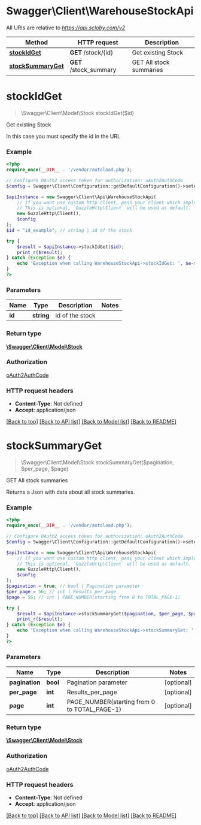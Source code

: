 # Swagger\Client\WarehouseStockApi

All URIs are relative to *https://api.scloby.com/v2*

Method | HTTP request | Description
------------- | ------------- | -------------
[**stockIdGet**](WarehouseStockApi.md#stockidget) | **GET** /stock/{id} | Get existing Stock
[**stockSummaryGet**](WarehouseStockApi.md#stocksummaryget) | **GET** /stock_summary | GET All stock summaries

# **stockIdGet**
> \Swagger\Client\Model\Stock stockIdGet($id)

Get existing Stock

In this case you must specify the id in the URL

### Example
```php
<?php
require_once(__DIR__ . '/vendor/autoload.php');

// Configure OAuth2 access token for authorization: oAuth2AuthCode
$config = Swagger\Client\Configuration::getDefaultConfiguration()->setAccessToken('YOUR_ACCESS_TOKEN');

$apiInstance = new Swagger\Client\Api\WarehouseStockApi(
    // If you want use custom http client, pass your client which implements `GuzzleHttp\ClientInterface`.
    // This is optional, `GuzzleHttp\Client` will be used as default.
    new GuzzleHttp\Client(),
    $config
);
$id = "id_example"; // string | id of the stock

try {
    $result = $apiInstance->stockIdGet($id);
    print_r($result);
} catch (Exception $e) {
    echo 'Exception when calling WarehouseStockApi->stockIdGet: ', $e->getMessage(), PHP_EOL;
}
?>
```

### Parameters

Name | Type | Description  | Notes
------------- | ------------- | ------------- | -------------
 **id** | **string**| id of the stock |

### Return type

[**\Swagger\Client\Model\Stock**](../Model/Stock.md)

### Authorization

[oAuth2AuthCode](../../README.md#oAuth2AuthCode)

### HTTP request headers

 - **Content-Type**: Not defined
 - **Accept**: application/json

[[Back to top]](#) [[Back to API list]](../../README.md#documentation-for-api-endpoints) [[Back to Model list]](../../README.md#documentation-for-models) [[Back to README]](../../README.md)

# **stockSummaryGet**
> \Swagger\Client\Model\Stock stockSummaryGet($pagination, $per_page, $page)

GET All stock summaries

Returns a Json with data about all stock summaries.

### Example
```php
<?php
require_once(__DIR__ . '/vendor/autoload.php');

// Configure OAuth2 access token for authorization: oAuth2AuthCode
$config = Swagger\Client\Configuration::getDefaultConfiguration()->setAccessToken('YOUR_ACCESS_TOKEN');

$apiInstance = new Swagger\Client\Api\WarehouseStockApi(
    // If you want use custom http client, pass your client which implements `GuzzleHttp\ClientInterface`.
    // This is optional, `GuzzleHttp\Client` will be used as default.
    new GuzzleHttp\Client(),
    $config
);
$pagination = true; // bool | Pagination parameter
$per_page = 56; // int | Results_per_page
$page = 56; // int | PAGE_NUMBER(starting from 0 to TOTAL_PAGE-1)

try {
    $result = $apiInstance->stockSummaryGet($pagination, $per_page, $page);
    print_r($result);
} catch (Exception $e) {
    echo 'Exception when calling WarehouseStockApi->stockSummaryGet: ', $e->getMessage(), PHP_EOL;
}
?>
```

### Parameters

Name | Type | Description  | Notes
------------- | ------------- | ------------- | -------------
 **pagination** | **bool**| Pagination parameter | [optional]
 **per_page** | **int**| Results_per_page | [optional]
 **page** | **int**| PAGE_NUMBER(starting from 0 to TOTAL_PAGE-1) | [optional]

### Return type

[**\Swagger\Client\Model\Stock**](../Model/Stock.md)

### Authorization

[oAuth2AuthCode](../../README.md#oAuth2AuthCode)

### HTTP request headers

 - **Content-Type**: Not defined
 - **Accept**: application/json

[[Back to top]](#) [[Back to API list]](../../README.md#documentation-for-api-endpoints) [[Back to Model list]](../../README.md#documentation-for-models) [[Back to README]](../../README.md)

